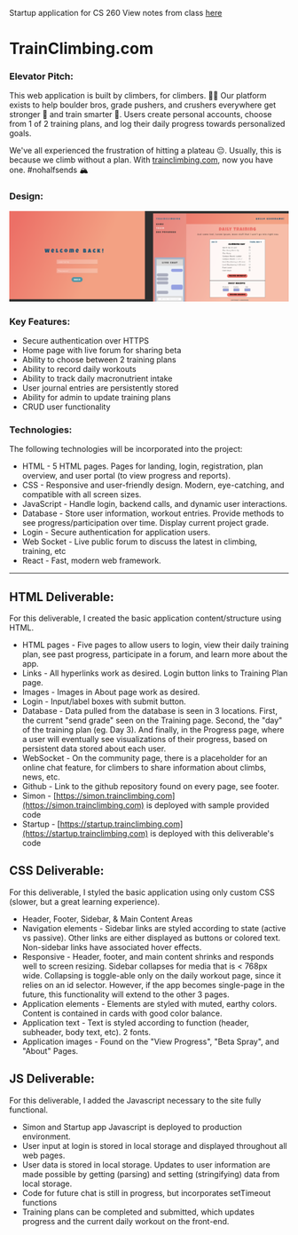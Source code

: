 Startup application for CS 260
View notes from class [here](notes.md)

# TrainClimbing.com

### Elevator Pitch:

This web application is built by climbers, for climbers. 🧗‍♂️ Our platform exists to help boulder bros, grade pushers, and crushers everywhere get stronger 💪 and train smarter 🧠. Users create personal accounts, choose from 1 of 2 training plans, and log their daily progress towards personalized goals.

We've all experienced the frustration of hitting a plateau 😔. Usually, this is because we climb without a plan. With [trainclimbing.com](https://trainclimbing.com), now you have one.
#nohalfsends 🏔️

### Design:

![wireframes](static/img/TrainClimbing%20WireFrame.png)

### Key Features:

- Secure authentication over HTTPS
- Home page with live forum for sharing beta
- Ability to choose between 2 training plans
- Ability to record daily workouts
- Ability to track daily macronutrient intake
- User journal entries are persistently stored
- Ability for admin to update training plans
- CRUD user functionality

### Technologies:

The following technologies will be incorporated into the project:

- HTML - 5 HTML pages. Pages for landing, login, registration, plan overview, and user portal (to view progress and reports).
- CSS - Responsive and user-friendly design. Modern, eye-catching, and compatible with all screen sizes.
- JavaScript - Handle login, backend calls, and dynamic user interactions.
- Database - Store user information, workout entries. Provide methods to see progress/participation over time. Display current project grade.
- Login - Secure authentication for application users.
- Web Socket - Live public forum to discuss the latest in climbing, training, etc
- React - Fast, modern web framework.

---

## HTML Deliverable:

For this deliverable, I created the basic application content/structure using HTML.

- HTML pages - Five pages to allow users to login, view their daily training plan, see past progress, participate in a forum, and learn more about the app.
- Links - All hyperlinks work as desired. Login button links to Training Plan page.
- Images - Images in About page work as desired.
- Login - Input/label boxes with submit button.
- Database - Data pulled from the database is seen in 3 locations. First, the current "send grade" seen on the Training page. Second, the "day" of the training plan (eg. Day 3). And finally, in the Progress page, where a user will eventually see visualizations of their progress, based on persistent data stored about each user.
- WebSocket - On the community page, there is a placeholder for an online chat feature, for climbers to share information about climbs, news, etc.
- Github - Link to the github repository found on every page, see footer.
- Simon - [https://simon.trainclimbing.com](https://simon.trainclimbing.com) is deployed with sample provided code
- Startup - [https://startup.trainclimbing.com](https://startup.trainclimbing.com) is deployed with this deliverable's code

## CSS Deliverable:

For this deliverable, I styled the basic application using only custom CSS (slower, but a great learning experience).

- Header, Footer, Sidebar, & Main Content Areas
- Navigation elements - Sidebar links are styled according to state (active vs passive). Other links are either displayed as buttons or colored text. Non-sidebar links have associated hover effects.
- Responsive - Header, footer, and main content shrinks and responds well to screen resizing. Sidebar collapses for media that is < 768px wide. Collapsing is toggle-able only on the daily workout page, since it relies on an id selector. However, if the app becomes single-page in the future, this functionality will extend to the other 3 pages.
- Application elements - Elements are styled with muted, earthy colors. Content is contained in cards with good color balance.
- Application text - Text is styled according to function (header, subheader, body text, etc). 2 fonts.
- Application images - Found on the "View Progress", "Beta Spray", and "About" Pages.

## JS Deliverable:

For this deliverable, I added the Javascript necessary to the site fully functional.

- Simon and Startup app Javascript is deployed to production environment.
- User input at login is stored in local storage and displayed throughout all web pages.
- User data is stored in local storage. Updates to user information are made possible by getting (parsing) and setting (stringifying) data from local storage.
- Code for future chat is still in progress, but incorporates setTimeout functions
- Training plans can be completed and submitted, which updates progress and the current daily workout on the front-end.
